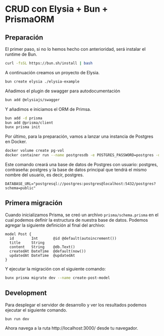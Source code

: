 # CRUD con Elysia + Bun + PrismaORM

## Preparación

El primer paso, si no lo hemos hecho con anterioridad, será instalar el runtime de Bun.

```bash
curl -fsSL https://bun.sh/install | bash
```

A continuación creamos un proyecto de Elysia.

```bash
bun create elysia ./elysia-example
```

Añadimos el plugin de swagger para autodocumentación

```bash
bun add @elysiajs/swagger
```

Y añadimos e iniciamos el ORM de Primsa.

```bash
bun add -d prisma
bun add @prisma/client
bunx prisma init
```

Por último, para la preparación, vamos a lanzar una instancia de Postgres en Docker.

```bash
docker volume create pg-vol
docker container run --name postgresdb -e POSTGRES_PASSWORD=postgres -dp 5432:5432 -v pg-vol:/var/lib/postgresql/data postgres:latest
```

Este comando creará una base de datos de Postgres con usuario: postgres, contraseña: postgres y la base de datos principal que tendrá el mismo nombre del usuario, es decir, postgres.

```
DATABASE_URL="postgresql://postgres:postgres@localhost:5432/postgres?schema=public"
```

## Primera migración

Cuando inicializamos Prisma, se creó un archivo `prisma/schema.prisma` en el cual podemos definir la estructura de nuestra base de datos. Podemos agregar la siguiente definición al final del archivo:

```prisma
model Post {
  id        Int       @id @default(autoincrement())
  title     String
  content   String    @db.Text()
  createdAt DateTime  @default(now())
  updatedAt DateTime  @updatedAt
}
```

Y ejecutar la migración con el siguiente comando:

```bash
bunx prisma migrate dev --name create-post-model
```

## Development

Para desplegar el servidor de desarrollo y ver los resultados podemos ejecutar el siguiente comando.

```bash
bun run dev
```

Ahora navega a la ruta http://localhost:3000/ desde tu navegador.
